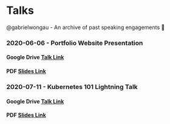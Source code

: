 # Talks
@gabrielwongau - An archive of past speaking engagements 🎤

### 2020-06-06 - Portfolio Website Presentation

#### Google Drive [Talk Link](https://bit.ly/36trZBZ)
#### PDF [Slides Link](https://bit.ly/3lbbU89)

### 2020-07-11 - Kubernetes 101 Lightning Talk

#### Google Drive [Talk Link](https://bit.ly/3lcrU9W)
#### PDF [Slides Link](https://bit.ly/33tiwJe)
